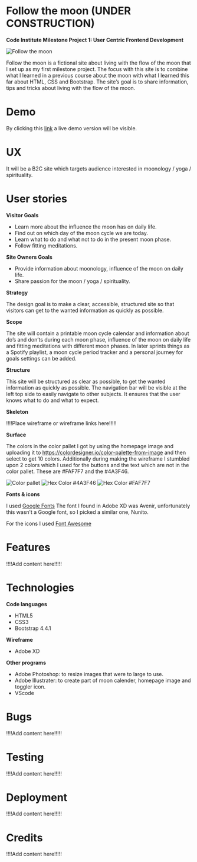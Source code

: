 Follow the moon  (UNDER CONSTRUCTION)
======
**Code Institute Milestone Project 1: User Centric Frontend Development**

<img src="/images/README images/Homepage_rezise.jpg" alt="Follow the moon"/>

Follow the moon is a fictional site about living with the flow of the moon that I set up as my first milestone project. The focus with this site is to combine what I learned in a previous course about the moon with what I learned this far about HTML, CSS and Bootstrap. The site’s goal is to share information, tips and tricks about living with the flow of the moon.

Demo
======

By clicking this [link](https://daph1986.github.io/Follow-the-moon/) a live demo version will be visible.

UX
======
It will be a B2C site which targets audience interested in moonology / yoga / spirituality.

User stories
======
**Visitor Goals**
* Learn more about the influence the moon has on daily life.
* Find out on which day of the moon cycle we are today.
* Learn what to do and what not to do in the present moon phase.
* Follow fitting meditations.

**Site Owners Goals**
* Provide information about moonology, influence of the moon on daily life.
* Share passion for the moon / yoga / spirituality.

**Strategy**

The design goal is to make a clear, accessible, structured site so that visitors can get to the wanted information as quickly as possible.

**Scope**

The site will contain a printable moon cycle calendar and information about do’s and don’ts during each moon phase, influence of the moon on daily life and fitting meditations with different moon phases. In later sprints things as a Spotify playlist, a moon cycle period tracker and a personal journey for goals settings can be added.

**Structure**

This site will be structured as clear as possible, to get the wanted information as quickly as possible. The navigation bar will be visible at the left top side to easily navigate to other subjects. It ensures that the user knows what to do and what to expect.

**Skeleton**

!!!!Place wireframe or wireframe links here!!!!!

**Surface**

The colors in the color pallet I got by using the homepage image and uploading it to https://colordesigner.io/color-palette-from-image and then select to get 10 colors.
Additionally during making the wireframe I stumbled upon 2 colors which I used for the buttons and the text which are not in the color pallet. These are #FAF7F7 and the #4A3F46.

<img src="/images/README images/Color pallet.png" alt="Color pallet"/>
<img src="/images/README images/Hex Color #4A3F46.png" alt="Hex Color #4A3F46"/>
<img src="/images/README images/Hex Color #FAF7F7.png" alt="Hex Color #FAF7F7"/> 
<br>

**Fonts & icons**

I used [Google Fonts]( https://fonts.google.com/)
The font I found in Adobe XD was Avenir, unfortunately this wasn’t a Google font, so I picked a similar one, Nunito.


For the icons I used [Font Awesome]( https://fontawesome.com/)

Features
======
!!!!Add content here!!!!!

Technologies
======

**Code languages**
+ HTML5
+ CSS3
+ Bootstrap 4.4.1

**Wireframe**
+ Adobe XD

**Other programs**
+ Adobe Photoshop: to resize images that were to large to use.
+ Adobe Illustrater: to create part of moon calender, homepage image and toggler icon.
+ VScode

Bugs
======
!!!!Add content here!!!!!

Testing
======
!!!!Add content here!!!!!

Deployment
======
!!!!Add content here!!!!!

Credits
======
!!!!Add content here!!!!!